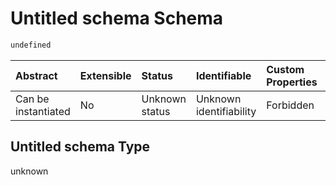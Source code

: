 # Untitled schema Schema

```txt
undefined
```



| Abstract            | Extensible | Status         | Identifiable            | Custom Properties | Additional Properties | Access Restrictions | Defined In                                                              |
| :------------------ | :--------- | :------------- | :---------------------- | :---------------- | :-------------------- | :------------------ | :---------------------------------------------------------------------- |
| Can be instantiated | No         | Unknown status | Unknown identifiability | Forbidden         | Allowed               | none                | [0.0.1.example.doc.json](0.0.1.example.doc.json "open original schema") |

## Untitled schema Type

unknown
